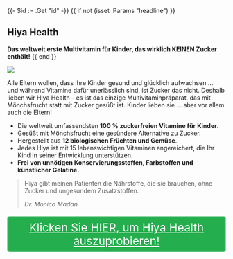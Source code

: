 {{- $id := .Get "id" -}}
{{ if not (isset .Params "headline") }}
## Hiya Health

**Das weltweit erste Multivitamin für Kinder, das wirklich KEINEN Zucker enthält!**
{{ end }}

[![](/list/hiya-title.jpg)](https://t.gadgetadvisers.com/click/{{$id}})

Alle Eltern wollen, dass ihre Kinder gesund und glücklich aufwachsen ... und während Vitamine dafür unerlässlich sind, ist Zucker das nicht. Deshalb lieben wir Hiya Health - es ist das einzige Multivitaminpräparat, das mit Mönchsfrucht statt mit Zucker gesüßt ist. Kinder lieben sie ... aber vor allem auch die Eltern!

- Die weltweit umfassendsten **100 % zuckerfreien Vitamine für Kinder**.
- Gesüßt mit Mönchsfrucht eine gesündere Alternative zu Zucker.
- Hergestellt aus **12 biologischen Früchten und Gemüse**.
- Jedes Hiya ist mit 15 lebenswichtigen Vitaminen angereichert, die Ihr Kind in seiner Entwicklung unterstützen.
- **Frei von unnötigen Konservierungsstoffen, Farbstoffen und künstlicher Gelatine.**

>Hiya gibt meinen Patienten die Nährstoffe, die sie brauchen, ohne Zucker und ungesundem Zusatzstoffen.
>
> <cite>Dr. Monica Madan</cite>

<a href="(https://t.gadgetadvisers.com/click/{{$id}})" style="color: white;">
   <div style="text-align:center;background-color:#25ae4e;margin-bottom:20px;margin-top:20px;width: 100%;-webkit-border-radius: 5px;">
      <div style="color: white; padding: 10px;font-size: 26px;">
      Klicken Sie HIER, um Hiya Health auszuprobieren!
      </div>
   </div>
</a>